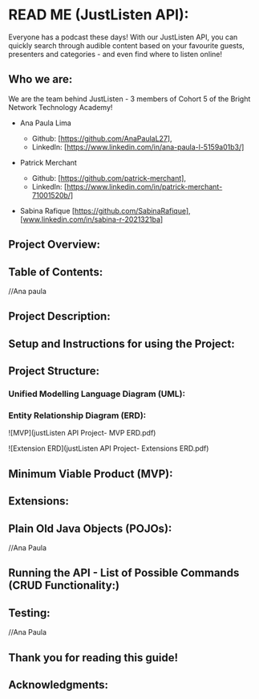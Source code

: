 # READ ME (JustListen API):

Everyone has a podcast these days! With our JustListen API, you can quickly search through audible content based on your favourite guests, presenters and categories - and even find where to listen online!

## Who we are:
We are the team behind JustListen - 3 members of Cohort 5 of the Bright Network Technology Academy!

- Ana Paula Lima 
    - Github: [https://github.com/AnaPaulaL27], 
    - LinkedIn: [https://www.linkedin.com/in/ana-paula-l-5159a01b3/]


- Patrick Merchant 
    - Github: [https://github.com/patrick-merchant], 
    - LinkedIn: [https://www.linkedin.com/in/patrick-merchant-71001520b/]

- Sabina Rafique [https://github.com/SabinaRafique], [www.linkedin.com/in/sabina-r-2021321ba]


## Project Overview:

## Table of Contents:
//Ana paula 




## Project Description:

## Setup and Instructions for using the Project:

## Project Structure:
### Unified Modelling Language Diagram (UML):
### Entity Relationship Diagram (ERD):
![MVP](justListen API Project- MVP ERD.pdf)

![Extension ERD](justListen API Project- Extensions ERD.pdf)

## Minimum Viable Product (MVP):

## Extensions:

## Plain Old Java Objects (POJOs):
//Ana Paula 

## Running the API - List of Possible Commands (CRUD Functionality:)

## Testing:
//Ana Paula

## Thank you for reading this guide!

## Acknowledgments: